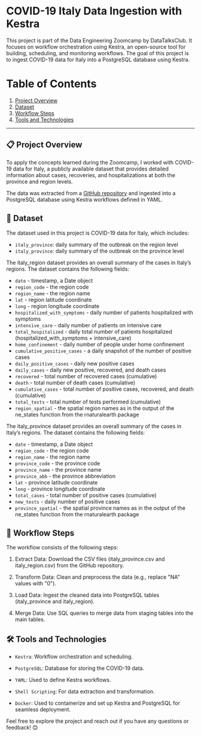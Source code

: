 # COVID-19 Italy Data Ingestion with Kestra
This project is part of the Data Engineering Zoomcamp by DataTalksClub. It focuses on workflow orchestration using Kestra, an open-source tool for building, scheduling, and monitoring workflows. The goal of this project is to ingest COVID-19 data for Italy into a PostgreSQL database using Kestra.

# Table of Contents
1. [Project Overview](#overview)
2. [Dataset](#dataset)
3. [Workflow Steps](#steps)
4. [Tools and Technologies](#tools)

---

## 📋 Project Overview <a name="overview"></a>

To apply the concepts learned during the Zoomcamp, I worked with COVID-19 data for Italy, a publicly available dataset that provides detailed information about cases, recoveries, and hospitalizations at both the province and region levels. 


The data was extracted from a [GitHub repository](https://github.com/RamiKrispin/covid19Italy/tree/master/csv) and ingested into a PostgreSQL database using Kestra workflows defined in YAML.


## 📂 Dataset <a name="dataset"></a>
The dataset used in this project is COVID-19 data for Italy, which includes:

- `italy_province`: daily summary of the outbreak on the region level
- `italy_province`: daily summary of the outbreak on the province level
  
The italy_region dataset provides an overall summary of the cases in Italy’s regions. The dataset contains the following fields:

- `date` - timestamp, a Date object
- `region_code` - the region code
- `region_name` - the region name
- `lat` - region latitude coordinate
- `long` - region longitude coordinate
- `hospitalized_with_symptoms` - daily number of patients hospitalized with symptoms
- `intensive_care` - daily number of patients on intensive care
- `total_hospitalized` - daily total number of patients hospitalized (hospitalized_with_symptoms + intensive_care)
- `home_confinement` - daily number of people under home confinement
- `cumulative_positive_cases` - a daily snapshot of the number of positive cases
- `daily_positive_cases` - daily new positive cases
- `daily_cases` - daily new positive, recovered, and death cases
- `recovered` - total number of recovered cases (cumulative)
- `death` - total number of death cases (cumulative)
- `cumulative_cases` - total number of positive cases, recovered, and death (cumulative)
- `total_tests` - total number of tests performed (cumulative)
- `region_spatial` - the spatial region names as in the output of the ne_states function from the rnaturalearth package

The italy_province dataset provides an overall summary of the cases in Italy’s regions. The dataset contains the following fields:

- `date` - timestamp, a Date object
- `region_code` - the region code
- `region_name` - the region name
- `province_code` - the province code
- `province_name` - the province name
- `province_abb` - the province abbreviation
- `lat` - province latitude coordinate
- `long` - province longitude coordinate
- `total_cases` - total number of positive cases (cumulative)
- `new_tests` - daily number of positive cases
- `province_spatial` - the spatial province names as in the output of the ne_states function from the rnaturalearth package

## 🚀 Workflow Steps <a name="steps"></a>
The workflow consists of the following steps:

1. Extract Data: Download the CSV files (italy_province.csv and italy_region.csv) from the GitHub repository.

2. Transform Data: Clean and preprocess the data (e.g., replace "NA" values with "0").

3. Load Data: Ingest the cleaned data into PostgreSQL tables (italy_province and italy_region).

4. Merge Data: Use SQL queries to merge data from staging tables into the main tables.

## 🛠️ Tools and Technologies <a name="tools"></a>

- `Kestra`: Workflow orchestration and scheduling.

- `PostgreSQL`: Database for storing the COVID-19 data.

- `YAML`: Used to define Kestra workflows.

- `Shell Scripting`: For data extraction and transformation.

- `Docker`: Used to containerize and set up Kestra and PostgreSQL for seamless deployment.

Feel free to explore the project and reach out if you have any questions or feedback! 😊
